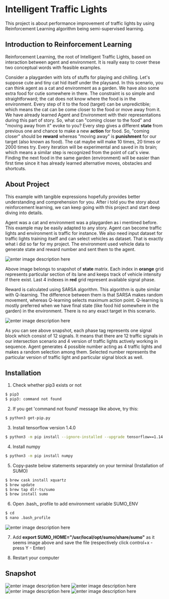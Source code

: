 # Intelligent Traffic Lights

This project is about performance improvement of traffic lights by using Reinforcement Learning algorithm being semi-supervised learning.

## Introduction to Reinforcement Learning

Reinforcement Learning, the root of Intelligent Traffic Lights, based on interaction between agent and environment. It is really easy to cover these two conceptual words with feasible examples. 

Consider a playgarden with lots of stuffs for playing and chilling. Let's suppose cute and tiny cat hid itself under the playsand. In this scenario, you can think agent as a cat and environment as a garden. We have also some extra food for cutie somewhere in there. The constraint is so simple and straightforward; the cat does not know where the food is in the environment. Every step of it to the food (target) can be unpredictible; which means the cat can be come closer to the food or move away from it. We have already learned Agent and Environment with their representations during this part of story. So, what can "coming closer to the food" and "moving away from it" evoke to you? Every step gives a different **state** from previous one and chance to make a new **action** for food. So, "coming closer" should be **reward** whereas "moving away" is **punishment** for our target (also known as food). The cat maybe will make 10 times, 20 times or 2000 times try. Every iteration will be experimental and saved in its brain; which means a similar step is recognized from the point of cat's view. Finding the next food in the same garden (environment) will be easier than first time since it has already learned alternative moves, obstacles and shortcuts. 

## About Project

This example with tangible expressions hopefully provides better understanding and comprehension for you. After i told you the story about reinforcement learning, we can keep going with this project and start deep diving into details.

Agent was a cat and environment was a playgarden as i mentined before. This example may be easily adapted to any story. Agent can become traffic lights and environment is traffic for instance. We also need input dataset for traffic lights training itself and can select vehicles as dataset. That is exactly what i did so far for my project. The environment used vehicle data to generate state and reward number and sent them to the agent.

![enter image description here](https://i.imgur.com/D3bZ5zt.png)

Above image belongs to snapshot of **state** matrix. Each index in **orange** grid represents particular section of its lane and keeps track of vehicle intensity if there exist. Last 4 indexes in **red** grid represent available signal phase.

Reward is calculated using SARSA algorithm. This algorithm is quite similar with Q-learning. The difference between them is that SARSA makes random movement, whereas Q-learning selects maximum action point. Q-learning is mostly preferred when we have final state (like food hid somewhere in the garden) in the environment. There is no any exact target in this scenario.

![enter image description here](https://i.imgur.com/g8HKF0a.png)

As you can see above snapshot, each phase tag represents one signal block which consist of 12 signals. It means that there are 12 traffic signals in our intersection scenario and 4 version of traffic lights actively working in sequence. Agent generates 4 possible number acting as 4 traffic lights and makes a random selection among them. Selected number represents the particular version of traffic light and particular signal block as well.


## Installation

 1. Check whether pip3 exists or not
```sh
$ pip3
$ pip3: command not found
```
 2. If you get 'command not found' message like above, try this:
 ```sh
$ python3 get-pip.py
```

3. Install tensorflow version 1.4.0
 ```sh
$ python3 -m pip install --ignore-installed --upgrade tensorflow==1.14.0
```

4. Install numpy
 ```sh
$ python3 -m pip install numpy
```

5. Copy-paste below statements separately on your terminal (Installation of SUMO)
 ```sh
$ brew cask install xquartz
$ brew update
$ brew tap dlr-ts/sumo
$ brew install sumo
```

6. Open .bash_ profile to add environment variable SUMO_ENV
```sh
$ cd
$ nano .bash_profile
``` 

![enter image description here](https://i.imgur.com/lv5lcAH.jpg)

7. Add **export SUMO_HOME="/usr/local/opt/sumo/share/sumo"** as it seems image above and save the file (respectively click control+x - press Y - Enter)

8. Restart your computer


## Snapshot
![enter image description here](https://media.giphy.com/media/PlxCB7y7C1NYpPt9Bo/giphy.gif)
![enter image description here](https://media.giphy.com/media/keZQD4zQdSmDuIwayu/giphy.gif)
![enter image description here](https://media.giphy.com/media/UVq5FCQigPe7E6Jp1f/giphy.gif)
![enter image description here](https://media.giphy.com/media/dYgYGwbORDThkVUMcs/giphy.gif)
